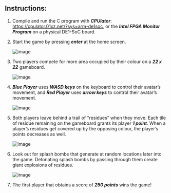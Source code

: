## Instructions:
1.	Compile and run the C program with ***CPUlator***: https://cpulator.01xz.net/?sys=arm-de1soc, or the ***Intel FPGA Monitor Program*** on a physical DE1-SoC board. 

2.	Start the game by pressing ***enter*** at the home screen.

    ![image](https://user-images.githubusercontent.com/102651507/162503413-7ff89794-a8e3-42b2-aaf8-4e736d28a3ef.png)

3.	Two players compete for more area occupied by their colour on a ***22 x 22*** gameboard.

      ![image](https://user-images.githubusercontent.com/102651507/162503451-c348dba8-2b3f-42f8-af22-2dcb6958f7b8.png)

4.	***Blue Player*** uses ***WASD keys*** on the keyboard to control their avatar’s movement, and ***Red Player*** uses ***arrow keys*** to control their avatar’s movement.

      ![image](https://user-images.githubusercontent.com/102651507/162503641-ba2f2d0d-1ebb-4f0e-abde-8f5703067957.png)

5.	Both players leave behind a trail of “residues” when they move. Each tile of residue remaining on the gameboard grants its player ***1 point***. When a player’s residues get covered up by the opposing colour, the player’s points decreases as well.

      ![image](https://user-images.githubusercontent.com/102651507/162503658-529eaa4e-745c-4ae6-96d8-0c8589ee5824.png)

6.	Look out for splash bombs that generate at random locations later into the game. Detonating splash bombs by passing through them create giant explosions of residues.

      ![image](https://user-images.githubusercontent.com/102651507/162503674-de32b9f6-956f-4f4b-9d53-8659ea08fae1.png)

7.	The first player that obtains a score of ***250 points*** wins the game!
